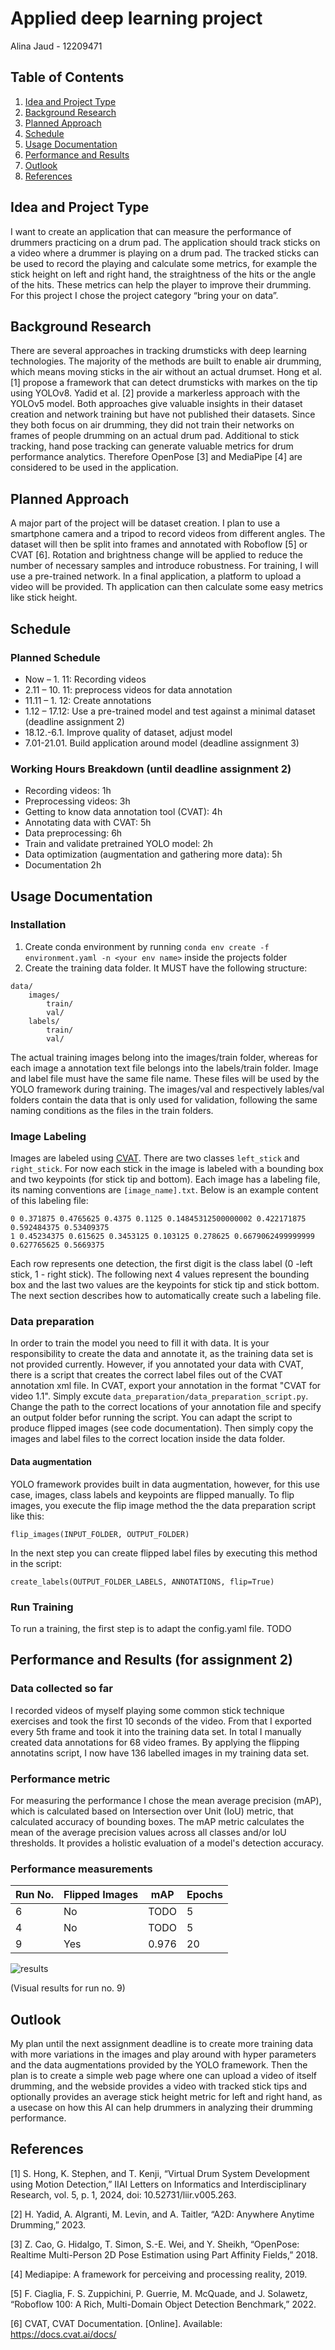 # Applied deep learning project
Alina Jaud - 12209471

## Table of Contents
1. [Idea and Project Type](#idea-and-project-type)
2. [Background Research](#background-research)
3. [Planned Approach](#planned-approach)
4. [Schedule](#schedule)
5. [Usage Documentation](#usage-documentation)
6. [Performance and Results](#performance-and-results-for-assignment-2)
7. [Outlook](#outlook)
8. [References](#references)
## Idea and Project Type
I want to create an application that can measure the performance of drummers practicing on a drum pad. The application should track sticks on a video where a drummer is playing on a drum pad. The tracked sticks can be used to record the playing and calculate some metrics, for example the stick height on left and right hand, the straightness of the hits or the angle of the hits. These metrics can help the player to improve their drumming.
For this project I chose the project category “bring your on data”.
## Background Research
There are several approaches in tracking drumsticks with deep learning technologies. The majority of the methods are built to enable air drumming, which means moving sticks in the air without an actual drumset. Hong et al. [1] propose a framework that can detect drumsticks with markes on the tip using YOLOv8. Yadid et al. [2] provide a markerless approach with the YOLOv5 model. Both approaches give valuable insights in their dataset creation and network training but have not published their datasets. Since they both focus on air drumming, they did not train their networks on frames of people drumming on an actual drum pad.
Additional to stick tracking, hand pose tracking can generate valuable metrics for drum performance analytics. Therefore OpenPose [3] and MediaPipe [4] are considered to be used in the application.
## Planned Approach
A major part of the project will be dataset creation. I plan to use a smartphone camera and a tripod to record videos from different angles. The dataset will then be split into frames and annotated with Roboflow [5] or CVAT [6]. Rotation and brightness change will be applied to reduce the number of necessary samples and introduce robustness. For training, I will use a pre-trained network. In a final application, a platform to upload a video will be provided. Th application can then calculate some easy metrics like stick height.
## Schedule
### Planned Schedule
* Now – 1. 11: Recording videos
* 2.11 – 10. 11: preprocess videos for data annotation
* 11.11 – 1. 12: Create annotations
* 1.12 – 17.12: Use a pre-trained model and test against a minimal dataset (deadline assignment 2)
* 18.12.-6.1. Improve quality of dataset, adjust model
* 7.01-21.01. Build application around model (deadline assignment 3)
### Working Hours Breakdown (until deadline assignment 2)
* Recording videos: 1h
* Preprocessing videos: 3h
* Getting to know data annotation tool (CVAT): 4h
* Annotating data with CVAT: 5h
* Data preprocessing: 6h
* Train and validate pretrained YOLO model: 2h
* Data optimization (augmentation and gathering more data): 5h
* Documentation 2h
## Usage Documentation
### Installation
1. Create conda environment by running `conda env create -f environment.yaml -n <your env name>` inside the projects folder
2. Create the training data folder. It MUST have the following structure:
```
data/
    images/
        train/
        val/
    labels/
        train/
        val/
```
The actual training images belong into the images/train folder, whereas for each image a annotation text file belongs into the labels/train folder. Image and label file must have the same file name.
These files will be used by the YOLO framework during training.
The images/val and respectively lables/val folders contain the data that is only used for validation, following the same naming conditions as the files in the train folders.

### Image Labeling
Images are labeled using [CVAT](https://www.cvat.ai/). There are two classes ``left_stick`` and ``right_stick``. For now each stick in the image is labeled with a bounding box and two keypoints (for stick tip and bottom). 
Each image has a labeling file, its naming conventions are `[image_name].txt`.
Below is an example content of this labeling file:
```
0 0.371875 0.4765625 0.4375 0.1125 0.14845312500000002 0.422171875 0.592484375 0.53409375 
1 0.45234375 0.615625 0.3453125 0.103125 0.278625 0.6679062499999999 0.627765625 0.5669375 
```
Each row represents one detection, the first digit is the class label (0 -left stick, 1 - right stick).
The following next 4 values represent the bounding box and the last two values are the keypoints for stick tip and stick bottom.
The next section describes how to automatically create such a labeling file.
### Data preparation
In order to train the model you need to fill it with data. 
It is your responsibility to create the data and annotate it, as the training data set is not provided currently. However, if you annotated your data with CVAT, there is a script that creates the correct label files out of the CVAT annotation xml file. 
In CVAT, export your annotation in the format "CVAT for video 1.1".
Simply excute ``data_preparation/data_preparation_script.py``. Change the path to the correct locations of your annotation file and specify an output folder befor running the script.
You can adapt the script to produce flipped images (see code documentation).
Then simply copy the images and label files to the correct location inside the data folder.


#### Data augmentation
YOLO framework provides built in data augmentation, however, for this use case, images, class labels and keypoints are flipped manually. 
To flip images, you execute the flip image method the the data preparation script like this:
```
flip_images(INPUT_FOLDER, OUTPUT_FOLDER)
```
In the next step you can create flipped label files by executing this method in the script:
```
create_labels(OUTPUT_FOLDER_LABELS, ANNOTATIONS, flip=True)
```
### Run Training
To run a training, the first step is to adapt the config.yaml file. TODO
## Performance and Results (for assignment 2)
### Data collected so far
I recorded videos of myself playing some common stick technique exercises and took the first 10 seconds of the video. From that I exported every 5th frame and took it into the training data set. 
In total I manually created data annotations for 68 video frames. By applying the flipping annotatins script, I now have 136 labelled images in my training data set. 
### Performance metric
For measuring the performance I chose the mean average precision (mAP), which is calculated based on Intersection over Unit (IoU) metric, that calculated accuracy of bounding boxes.
The mAP metric calculates the mean of the average precision values across all classes and/or IoU  thresholds. It provides a holistic evaluation of a model's detection accuracy.
### Performance measurements
| Run No. | Flipped Images | mAP   | Epochs |
|-----|----------------|-------|--------|
| 6   | No             | TODO  | 5     |
| 4   | No             | TODO | 5     |
| 9   | Yes            |  0.976  | 20     |

![results](runs/pose/train/val_batch0_pred.jpg)

(Visual results for run no. 9)


## Outlook
My plan until the next assignment deadline is to create more training data with more variations in the images and play around with hyper parameters and the data augmentations provided by the YOLO framework.
Then the plan is to create a simple web page where one can upload a video of itself drumming, and the webside provides a video with tracked stick tips and optionally provides an average stick height metric for left and right hand, as a usecase on how this AI can help drummers in analyzing their drumming performance.

## References
[1]	S. Hong, K. Stephen, and T. Kenji, “Virtual Drum System Development using Motion Detection,” IIAI Letters on Informatics and Interdisciplinary Research, vol. 5, p. 1, 2024, doi: 10.52731/liir.v005.263.

[2]	H. Yadid, A. Algranti, M. Levin, and A. Taitler, “A2D: Anywhere Anytime Drumming,” 2023.

[3]	Z. Cao, G. Hidalgo, T. Simon, S.-E. Wei, and Y. Sheikh, “OpenPose: Realtime Multi-Person 2D Pose Estimation using Part Affinity Fields,” 2018.

[4]	Mediapipe: A framework for perceiving and processing reality, 2019.

[5]	F. Ciaglia, F. S. Zuppichini, P. Guerrie, M. McQuade, and J. Solawetz, “Roboflow 100: A Rich, Multi-Domain Object Detection Benchmark,” 2022.

[6]	CVAT, CVAT Documentation. [Online]. Available: https://docs.cvat.ai/docs/

